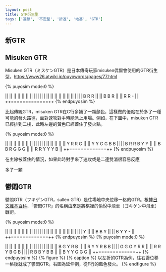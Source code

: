 ```yaml
---
layout: post
title: GTR衍生型
tags: ['連鎖', '不定型', '折返', '地基', 'GTR']
---
```


## 新GTR

## Misuken GTR

Misuken GTR（ミスケンGTR）是日本傳奇玩家misuken偶爾會使用的GTR衍生型。https://www26.atwiki.jp/puyowords/pages/77.html

{% puyosim mode:0 %}
                 
||             ||
||             ||
||             ||
||             ||
||             ||
||             ||
||             ||
||             ||
||             ||
|| B R R       ||
|| B B R       ||
|| R R -       ||
++=============++
{% endpuyosim %}

比起傳統GTR，misuken GTR在C行多補了一顆顏色，這樣做的優點在於多了一種可能的發火路徑，面對速攻對手時能派上用場。例如，在下圖中，misuken GTR已經排到二樓，此時左邊的黃色已經蓋住了發火點。

{% puyosim mode:0 %}
                 
||             ||
||             ||
||             ||
||             ||
||             ||
||             ||
||             ||
||   Y R R G   ||
|| Y Y G G B B ||
|| B R R B Y Y ||
|| B B R G G G ||
|| R R Y Y Y B ||
++=============++
{% endpuyosim %}

在主線被蓋住的情況，如果此時對手來了速攻或是二連雙消很容易反應


多了一顆

## 鬱悶GTR

鬱悶GTR（フキゲンGTR，sullen GTR）是往場地中央位移一格的GTR。根據[日文維基百科](https://www26.atwiki.jp/puyowords/pages/126.html)，「鬱悶GTR」的名稱由來是將棋裡的愉悅中飛車（ゴキゲン中飛車）戰術。

{% puyosim mode:0 %}
                 
||             ||
||             ||
||             ||
||             ||
||             ||
||             ||
||             ||
||             ||
||             ||
||     Y       ||
||   B B Y     ||
|| B Y Y -     ||
++=============++
{% endpuyosim %}
{% puyosim mode:0 %}
                 
||             ||
||             ||
||             ||
||             ||
||             ||
||             ||
|| B G   Y R B ||
|| R Y Y R B B ||
|| G G G Y R R ||
|| R R Y B G B ||
|| R B B Y B B ||
|| B Y Y G G G ||
++=============++
{% endpuyosim %}
{% figure %}
{% caption %}
以左折的GTR為例，往右邊位移一格後就成了鬱悶GTR。右圖為延伸例，從F行的藍色發火。
{% endfigure %}
